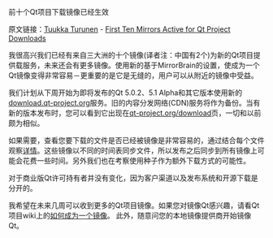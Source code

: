 前十个Qt项目下载镜像已经生效

原文链接：[Tuukka Turunen](https://blog.qt.digia.com/blog/author/tuturune/) - [First Ten Mirrors Active for Qt Project Downloads](http://blog.qt.digia.com/blog/2013/04/05/first-ten-mirrors-active-for-qt-project-downloads/)

我很高兴我们已经有来自三大洲的十个镜像(译者注：中国有2个)为新的Qt项目提供载服务，未来还会有更多镜像。使用新的基于MirrorBrain的设置，使成为一个Qt镜像变得非常容易－更重要的是它是无缝的，用户可以从附近的镜像中受益。

我们计划从下周开始为即将发布的Qt 5.0.2、5.1 Alpha和其它版本使用新的[download.qt-project.org](http://download.qt-project.org/)服务。旧的内容分发网络(CDN)服务将作为备份。当有新的版本发布时，您可以看到它出现在[qt-project.org/download](http://qt-project.org/download)页，一切和以前颇为相似。

如果需要，查看您要下载的文件是否已经被镜像是非常容易的，通过结合每个文件观察[详情](http://download.qt-project.org/official_releases/qtcreator/2.7/2.7.0/qt-creator-2.7.0-src.zip.mirrorlist)。这些镜像以不同的时间表同步文件，所以发布之后同步到所有镜像上可能会花费一些时间。另外我们也在考察使用种子作为额外下载方式的可能性。

对于商业版Qt许可持有者并没有变化，因为客户渠道以及发布系统和开源下载是分开的。

我希望在未来几周可以收到更多的Qt项目镜像。如果您对镜像Qt感兴趣，请看Qt项目wiki上的[如何成为一个镜像](http://qt-project.org/wiki/mirror_howto)。
此外，随意问您的本地镜像提供商开始镜像Qt。
